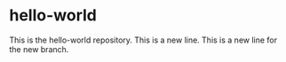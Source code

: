 # hello-world
This is the hello-world repository.
This is a new line.
This is a new line for the new branch.
